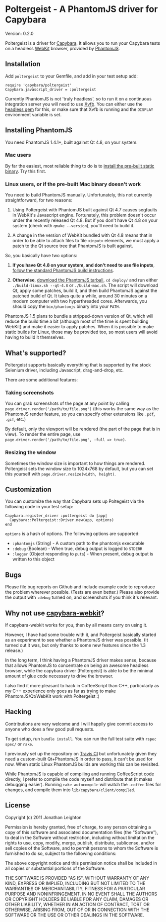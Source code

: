 # Poltergeist - A PhantomJS driver for Capybara #

Version: 0.2.0

Poltergeist is a driver for [Capybara](https://github.com/jnicklas/capybara). It allows you to
run your Capybara tests on a headless [WebKit](http://webkit.org) browser,
provided by [PhantomJS](http://www.phantomjs.org/).

## Installation ##

Add `poltergeist` to your Gemfile, and add in your test setup add:

    require 'capybara/poltergeist'
    Capybara.javascript_driver = :poltergeist

Currently PhantomJS is not 'truly headless', so to run it on a continuous integration
server you will need to use [Xvfb](http://en.wikipedia.org/wiki/Xvfb). You can either use the
[headless gem](https://github.com/leonid-shevtsov/headless) for this,
or make sure that Xvfb is running and the `DISPLAY` environment variable is set.

## Installing PhantomJS ##

You need PhantomJS 1.4.1+, built against Qt 4.8, on your system.

### Mac users ##

By far the easiest, most reliable thing to do is to [install the
pre-built static binary](http://code.google.com/p/phantomjs/downloads/detail?name=phantomjs-1.4.1-macosx-static-x86.zip&can=2&q=).
Try this first.

### Linux users, or if the pre-built Mac binary doesn't work ###

You need to build PhantomJS manually. Unfortunately, this not
currently straightforward, for two reasons:

1. Using Poltergeist with PhantomJS built against Qt 4.7 causes
   segfaults in WebKit's Javascript engine. Fortunately, this problem
   doesn't occur under the recently released Qt 4.8. But if you don't
   have Qt 4.8 on your system (check with `qmake --version`), you'll
   need to build it.

2. A change in the version of WebKit bundled with Qt 4.8 means that in order
   to be able to attach files to file `<input>` elements, we must apply
   a patch to the Qt source tree that PhantomJS is built against.

So, you basically have two options:

1. **If you have Qt 4.8 on your system, and don't need to use file
   inputs**, [follow the standard PhantomJS build instructions](http://code.google.com/p/phantomjs/wiki/BuildInstructions).

2. **Otherwise**, [download the PhantomJS tarball](http://code.google.com/p/phantomjs/downloads/detail?name=phantomjs-1.4.1-source.tar.gz&can=2&q=),
   `cd deploy/` and run either `./build-linux.sh --qt-4.8` or `./build-mac.sh`.
   The script will
   download Qt, apply some patches, build it, and then build PhantomJS
   against the patched build of Qt. It takes quite a while, around 30
   minutes on a modern computer with two hyperthreaded cores. Afterwards,
   you should copy the `bin/phantomjs` binary into your `PATH`.

PhantomJS 1.5 plans to bundle a stripped-down version of Qt, which will
reduce the build time a bit (although most of the time is spent building
WebKit) and make it easier to apply patches. When it is possible to make
static builds for Linux, those may be provided too, so most users will
avoid having to build it themselves.

## What's supported? ##

Poltergeist supports basically everything that is supported by the stock Selenium driver,
including Javascript, drag-and-drop, etc.

There are some additional features:

### Taking screenshots ###

You can grab screenshots of the page at any point by calling
`page.driver.render('/path/to/file.png')` (this works the same way as the PhantomJS
render feature, so you can specify other extensions like `.pdf`, `.gif`, etc.)

By default, only the viewport will be rendered (the part of the page that is in view). To render
the entire page, use `page.driver.render('/path/to/file.png', :full => true)`.

### Resizing the window ###

Sometimes the window size is important to how things are rendered. Poltergeist sets the window
size to 1024x768 by default, but you can set this yourself with `page.driver.resize(width, height)`.

## Customization ##

You can customize the way that Capybara sets up Poltegeist via the following code in your
test setup:

    Capybara.register_driver :poltergeist do |app|
      Capybara::Poltergeist::Driver.new(app, options)
    end

`options` is a hash of options. The following options are supported:

  * `:phantomjs` (String) - A custom path to the phantomjs executable
  * `:debug` (Boolean) - When true, debug output is logged to `STDERR`
  * `:logger` (Object responding to `puts`) - When present, debug output is written to this object

## Bugs ##

Please file bug reports on Github and include example code to reproduce the problem wherever
possible. (Tests are even better.) Please also provide the output with
`:debug` turned on, and screenshots if you think it's relevant.

## Why not use [capybara-webkit](https://github.com/thoughtbot/capybara-webkit)? ##

If capybara-webkit works for you, then by all means carry on using it.

However, I have had some trouble with it, and Poltergeist basically started
as an experiment to see whether a PhantomJS driver was possible. (It turned out it
was, but only thanks to some new features since the 1.3 release.)

In the long term, I think having a PhantomJS driver makes sense, because that allows
PhantomJS to concentrate on being an awesome headless browser, while the capybara driver
(Poltergeist) is able to be the minimal amount of glue code necessary to drive the
browser.

I also find it more pleasant to hack in CoffeeScript than C++,
particularly as my C++ experience only goes as far as trying to make
PhantomJS/Qt/WebKit work with Poltergeist :)

## Hacking ##

Contributions are very welcome and I will happily give commit access to
anyone who does a few good pull requests.

To get setup, run `bundle install`. You can run the full test suite with
`rspec spec/` or `rake`.

I previously set up the repository on [Travis CI](http://travis-ci.org/)
but unfortunately given they need a custom-built Qt+PhantomJS in order
to pass, it can't be used for now. When static Linux PhantomJS builds
are working this can be revisited.

While PhantomJS is capable of compiling and running CoffeeScript code
directly, I prefer to compile the code myself and distribute that (it
makes debugging easier). Running `rake autocompile` will watch the
`.coffee` files for changes, and compile them into
`lib/capybara/client/compiled`.

## License ##

Copyright (c) 2011 Jonathan Leighton

Permission is hereby granted, free of charge, to any person obtaining
a copy of this software and associated documentation files (the
"Software"), to deal in the Software without restriction, including
without limitation the rights to use, copy, modify, merge, publish,
distribute, sublicense, and/or sell copies of the Software, and to
permit persons to whom the Software is furnished to do so, subject to
the following conditions:

The above copyright notice and this permission notice shall be
included in all copies or substantial portions of the Software.

THE SOFTWARE IS PROVIDED "AS IS", WITHOUT WARRANTY OF ANY KIND,
EXPRESS OR IMPLIED, INCLUDING BUT NOT LIMITED TO THE WARRANTIES OF
MERCHANTABILITY, FITNESS FOR A PARTICULAR PURPOSE AND
NONINFRINGEMENT. IN NO EVENT SHALL THE AUTHORS OR COPYRIGHT HOLDERS BE
LIABLE FOR ANY CLAIM, DAMAGES OR OTHER LIABILITY, WHETHER IN AN ACTION
OF CONTRACT, TORT OR OTHERWISE, ARISING FROM, OUT OF OR IN CONNECTION
WITH THE SOFTWARE OR THE USE OR OTHER DEALINGS IN THE SOFTWARE.
